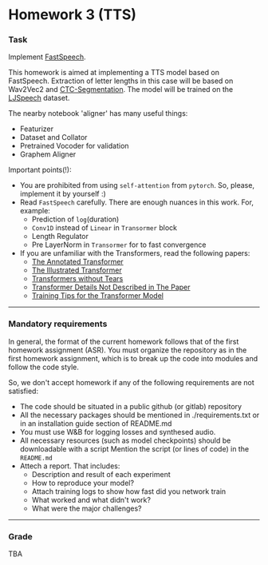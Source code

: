 # Homework 3 (TTS)

### Task
Implement [FastSpeech](https://arxiv.org/pdf/1905.09263.pdf).

This homework is aimed at implementing a TTS model based on FastSpeech.
Extraction of letter lengths in this case will be based on Wav2Vec2 and [CTC-Segmentation](https://arxiv.org/pdf/2007.09127.pdf).
The model will be trained on the [LJSpeech](https://keithito.com/LJ-Speech-Dataset/) dataset.

The nearby notebook 'aligner' has many useful things:
* Featurizer
* Dataset and Collator
* Pretrained Vocoder for validation
* Graphem Aligner

Important points(!):
* You are prohibited from using `self-attention` from `pytorch`. So, please, implement it by yourself :)
* Read `FastSpeech` carefully. There are enough nuances in this work. For, example:
  * Prediction of `log`(duration)
  * `Conv1D` instead of `Linear` in `Transormer` block
  * Length Regulator
  * Pre LayerNorm in `Transormer` for to fast convergence
* If you are unfamiliar with the Transformers, read the following papers:
  * [The Annotated Transformer](http://nlp.seas.harvard.edu/2018/04/03/attention.html)
  * [The Illustrated Transformer](http://jalammar.github.io/illustrated-transformer/)
  * [Transformers without Tears](https://tnq177.github.io/data/transformers_without_tears.pdf)
  * [Transformer Details Not Described in The Paper](https://tunz.kr/post/4)
  * [Training Tips for the Transformer Model](https://arxiv.org/pdf/1804.00247.pdf)


--------------
### Mandatory requirements
In general, the format of the current homework follows that of the first homework assignment (ASR).
You must organize the repository as in the first homework assignment, which is to break up the code into modules and follow the code style.

So, we don't accept homework if any of the following requirements are not satisfied:
* The code should be situated in a public github (or gitlab) repository
* All the necessary packages should be mentioned in ./requirements.txt or in an installation guide section of README.md
* You must use W&B for logging losses and synthesed audio. 
* All necessary resources (such as model checkpoints) should be downloadable with a script
  Mention the script (or lines of code) in the `README.md`
* Attech a report. That includes:
  * Description and result of each experiment
  * How to reproduce your model?
  * Attach training logs to show how fast did you network train
  * What worked and what didn't work?
  * What were the major challenges?

--------------
### Grade
TBA
<!---
```
grade = 4 * (`compression rate` / 10) + 4 * (`speed up rate` / 10) 
  + 2 * `streaming`
  - days_expired - report_penalty (up to 3.0 points)
```
--->
